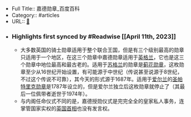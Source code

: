- Full Title:: 嘉德勋章_百度百科
- Category:: #articles
- URL:: [🔗](https://baike.baidu.com/item/%E5%98%89%E5%BE%B7%E5%8B%8B%E7%AB%A0/6406286)
- ### Highlights first synced by #Readwise [[April 11th, 2023]]
    - 大多数英国的骑士勋章适用于整个联合王国，但是有三个级别最高的勋章只适用于一个地区，在这三个勋章中嘉德勋章适用于[英格兰](/item/%E8%8B%B1%E6%A0%BC%E5%85%B0/1064478?fromModule=lemma_inlink)，它也是这三个勋章中地位最高和最古老的。适用于[苏格兰](/item/%E8%8B%8F%E6%A0%BC%E5%85%B0/675515?fromModule=lemma_inlink)的勋章是[蓟花勋章](/item/%E8%93%9F%E8%8A%B1%E5%8B%8B%E7%AB%A0?fromModule=lemma_inlink)，这枚勋章至少从16世纪开始设置，有可能源于中世纪（传说甚至说源于8世纪，不过这个传说不可靠），其今天的形式源于1687年。适用于[爱尔兰](/item/%E7%88%B1%E5%B0%94%E5%85%B0/40941?fromModule=lemma_inlink)的[圣帕特里克勋章](/item/%E5%9C%A3%E5%B8%95%E7%89%B9%E9%87%8C%E5%85%8B%E5%8B%8B%E7%AB%A0/54163179?fromModule=lemma_inlink)是1787年设立的，但是爱尔兰独立后这枚勋章就停止了（其最后一位佩带者逝世于1974年）。
    - 与内阁任命仪式不同的是，嘉德授勋仪式是完完全全的皇家私人事务，连掌管国家实权的[英国首相](/item/%E8%8B%B1%E5%9B%BD%E9%A6%96%E7%9B%B8/1952052?fromModule=lemma_inlink)也没有发言权。
